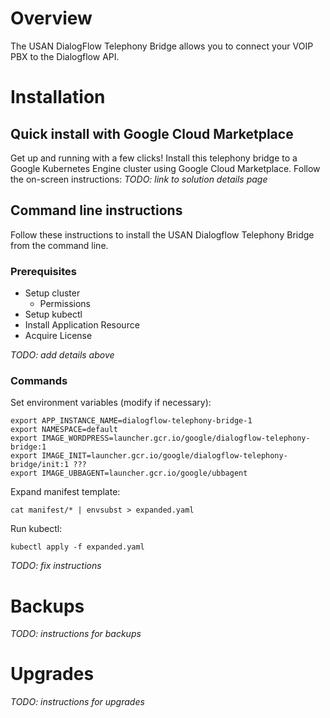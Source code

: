 # Overview

The USAN DialogFlow Telephony Bridge allows you to connect your VOIP PBX to the 
Dialogflow API.

# Installation

## Quick install with Google Cloud Marketplace

Get up and running with a few clicks! Install this telephony bridge to a
Google Kubernetes Engine cluster using Google Cloud Marketplace. Follow the
on-screen instructions:
*TODO: link to solution details page*

## Command line instructions

Follow these instructions to install the USAN Dialogflow Telephony Bridge from the command line.

### Prerequisites

- Setup cluster
  - Permissions
- Setup kubectl
- Install Application Resource
- Acquire License

*TODO: add details above*

### Commands

Set environment variables (modify if necessary):
```
export APP_INSTANCE_NAME=dialogflow-telephony-bridge-1
export NAMESPACE=default
export IMAGE_WORDPRESS=launcher.gcr.io/google/dialogflow-telephony-bridge:1
export IMAGE_INIT=launcher.gcr.io/google/dialogflow-telephony-bridge/init:1 ???
export IMAGE_UBBAGENT=launcher.gcr.io/google/ubbagent
```

Expand manifest template:
```
cat manifest/* | envsubst > expanded.yaml
```

Run kubectl:
```
kubectl apply -f expanded.yaml
```

*TODO: fix instructions*

# Backups

*TODO: instructions for backups*

# Upgrades

*TODO: instructions for upgrades*
